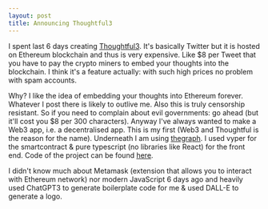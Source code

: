 ```yaml
---
layout: post
title: Announcing Thoughtful3
---
```


I spent last 6 days creating [Thoughtful3][Thoughtful3].
It's basically Twitter but it is hosted on Ethereum blockchain and thus is very
expensive. Like $8 per Tweet that you have to pay the crypto miners to embed
your thoughts into the blockchain. I think it's a feature actually: with such
high prices no problem with spam accounts.

Why? I like the idea of embedding your thoughts into Ethereum forever. Whatever
I post there is likely to outlive me. Also this is truly censorship resistant.
So if you need to complain about evil governments: go ahead (but it'll cost
you $8 per 300 characters). Anyway I've always wanted to make a Web3 app, i.e.
a decentralised app. This is my first (Web3 and Thoughtful is the reason for the
name). Underneath I am using [thegraph][thegraph]. I used vyper for the
smartcontract & pure typescript (no libraries like React) for the front end.
Code of the project can be found [here][Code].

I didn't know much about Metamask (extension that allows you to interact with
Ethereum network) nor modern JavaScript 6 days ago and heavily used ChatGPT3 to
generate boilerplate code for me & used DALL-E to generate a logo.

[Thoughtful3]: https://thoughtful3.eth.limo/
[Code]: https://github.com/afiodorov/thoughtful3
[thegraph]: https://thegraph.com/
